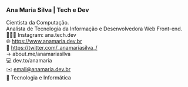 ### Ana Maria Silva | Tech e Dev
Cientista da Computação.<br>
Analista de Tecnologia da Informação e Desenvolvedora Web Front-end.<br>
👩🏽‍💻 Instagram: ana.tech.dev<br>
🌐 https://www.anamaria.dev.br<br>
🔗 https://twitter.com/_anamariasilva_/<br>
→ about.me/anamariasilva<br>
💻 dev.to/anamaria<br>
✉️ email@anamaria.dev.br<br>
💙 Tecnologia e Informática<br>


<!--
**anamariasilva/anamariasilva** is a ✨ _special_ ✨ repository because its `README.md` (this file) appears on your GitHub profile.
Vi
Here are some ideas to get you started:

- 🔭 I’m currently working on ...
- 🌱 I’m currently learning ...
- 👯 I’m looking to collaborate on ...
- 🤔 I’m looking for help with ...
- 💬 Ask me about ...
- 📫 How to reach me: ...
- 😄 Pronouns: ...
- ⚡ Fun fact: ...
-->
